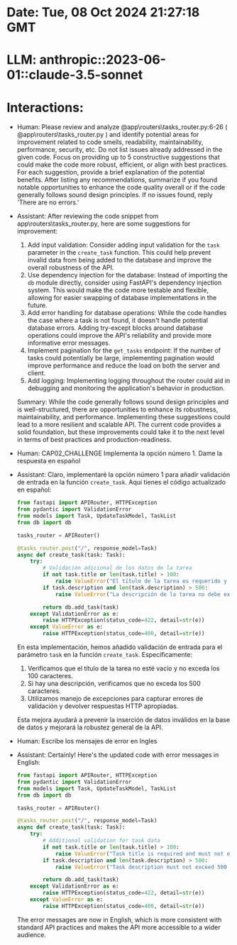 # Date: Tue, 08 Oct 2024 21:27:18 GMT

# LLM: anthropic::2023-06-01::claude-3.5-sonnet

# Interactions:

- Human: Please review and analyze @app\\routers\\tasks_router.py:6-26 ( @app\\routers\\tasks_router.py ) and identify potential areas for improvement related to code smells, readability, maintainability, performance, security, etc. Do not list issues already addressed in the given code. Focus on providing up to 5 constructive suggestions that could make the code more robust, efficient, or align with best practices. For each suggestion, provide a brief explanation of the potential benefits. After listing any recommendations, summarize if you found notable opportunities to enhance the code quality overall or if the code generally follows sound design principles. If no issues found, reply 'There are no errors.'
- Assistant: After reviewing the code snippet from app\\routers\\tasks_router.py, here are some suggestions for improvement:

  1.  Add input validation: Consider adding input validation for the `task` parameter in the `create_task` function. This could help prevent invalid data from being added to the database and improve the overall robustness of the API.
  2.  Use dependency injection for the database: Instead of importing the `db` module directly, consider using FastAPI's dependency injection system. This would make the code more testable and flexible, allowing for easier swapping of database implementations in the future.
  3.  Add error handling for database operations: While the code handles the case where a task is not found, it doesn't handle potential database errors. Adding try-except blocks around database operations could improve the API's reliability and provide more informative error messages.
  4.  Implement pagination for the `get_tasks` endpoint: If the number of tasks could potentially be large, implementing pagination would improve performance and reduce the load on both the server and client.
  5.  Add logging: Implementing logging throughout the router could aid in debugging and monitoring the application's behavior in production.

  Summary: While the code generally follows sound design principles and is well-structured, there are opportunities to enhance its robustness, maintainability, and performance. Implementing these suggestions could lead to a more resilient and scalable API. The current code provides a solid foundation, but these improvements could take it to the next level in terms of best practices and production-readiness.

- Human: CAP02_CHALLENGE Implementa la opción número 1. Dame la respuesta en español
- Assistant: Claro, implementaré la opción número 1 para añadir validación de entrada en la función `create_task`. Aquí tienes el código actualizado en español:

  ```python
  from fastapi import APIRouter, HTTPException
  from pydantic import ValidationError
  from models import Task, UpdateTaskModel, TaskList
  from db import db

  tasks_router = APIRouter()

  @tasks_router.post("/", response_model=Task)
  async def create_task(task: Task):
      try:
          # Validación adicional de los datos de la tarea
          if not task.title or len(task.title) > 100:
              raise ValueError("El título de la tarea es requerido y no debe exceder los 100 caracteres")
          if task.description and len(task.description) > 500:
              raise ValueError("La descripción de la tarea no debe exceder los 500 caracteres")

          return db.add_task(task)
      except ValidationError as e:
          raise HTTPException(status_code=422, detail=str(e))
      except ValueError as e:
          raise HTTPException(status_code=400, detail=str(e))
  ```

  En esta implementación, hemos añadido validación de entrada para el parámetro `task` en la función `create_task`. Específicamente:

  1.  Verificamos que el título de la tarea no esté vacío y no exceda los 100 caracteres.
  2.  Si hay una descripción, verificamos que no exceda los 500 caracteres.
  3.  Utilizamos manejo de excepciones para capturar errores de validación y devolver respuestas HTTP apropiadas.

  Esta mejora ayudará a prevenir la inserción de datos inválidos en la base de datos y mejorará la robustez general de la API.

- Human: Escribe los mensajes de error en Ingles
- Assistant: Certainly! Here's the updated code with error messages in English:

  ```python
  from fastapi import APIRouter, HTTPException
  from pydantic import ValidationError
  from models import Task, UpdateTaskModel, TaskList
  from db import db

  tasks_router = APIRouter()

  @tasks_router.post("/", response_model=Task)
  async def create_task(task: Task):
      try:
          # Additional validation for task data
          if not task.title or len(task.title) > 100:
              raise ValueError("Task title is required and must not exceed 100 characters")
          if task.description and len(task.description) > 500:
              raise ValueError("Task description must not exceed 500 characters")

          return db.add_task(task)
      except ValidationError as e:
          raise HTTPException(status_code=422, detail=str(e))
      except ValueError as e:
          raise HTTPException(status_code=400, detail=str(e))
  ```

  The error messages are now in English, which is more consistent with standard API practices and makes the API more accessible to a wider audience.
